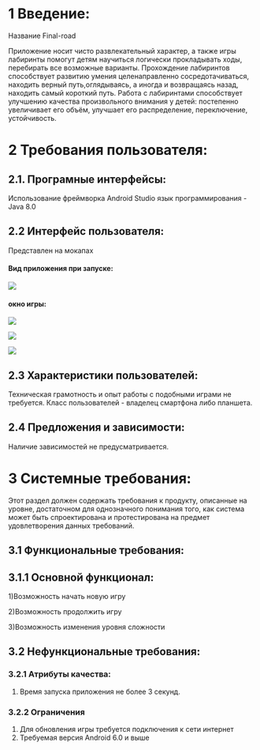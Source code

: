 # 1 Введение:

Название Final-road

Приложение носит чисто развлекательный характер, а также игры лабиринты помогут детям научиться логически прокладывать ходы,
перебирать все возможные варианты. Прохождение лабиринтов способствует развитию умения целенаправленно сосредотачиваться,
находить верный путь,оглядываясь, а иногда и возвращаясь назад, находить самый короткий путь. 
Работа с лабиринтами способствует улучшению качества произвольного внимания у детей: постепенно увеличивает его объём,
улучшает его распределение, переключение, устойчивость.


# 2 Требования пользователя:

## 2.1. Програмные интерфейсы:
Использование фреймворка Android Studio 
язык программирования - Java 8.0
## 2.2 Интерфейс пользователя:

Представлен на мокапах
#### **Вид приложения при запуске:**
![](https://github.com/vasiliy-voronich/projecttritpo/blob/master/mockup/photo1.jpg)
#### **окно игры:**
![](https://github.com/vasiliy-voronich/projecttritpo/blob/master/mockup/photo4.jpg) 

![](https://github.com/vasiliy-voronich/projecttritpo/blob/master/mockup/photo3.jpg)

![](https://github.com/vasiliy-voronich/projecttritpo/blob/master/mockup/photo2.jpg)


## 2.3 Характеристики пользователей:
 
Техническая грамотность и опыт работы с подобными играми не требуется. Класс пользователей - владелец смартфона либо планшета.

## 2.4 Предложения и зависимости:

Наличие зависимостей не предусматривается.

# 3 Системные требования:

Этот раздел должен содержать требования к продукту, описанные на уровне, достаточном для однозначного понимания того, как система может быть спроектирована и протестирована на предмет удовлетворения данных требований.

## 3.1 Функциональные требования:

## 3.1.1 Основной функционал:

1)Возможность начать новую игру

2)Возможность продолжить игру

3)Возможность изменения уровня сложности


## 3.2 Нефункциональные требования:

### 3.2.1 Атрибуты качества:

1) Время запуска приложения не более 3 секунд.

### 3.2.2 Ограничения
1) Для обновления игры требуется подключения к сети интернет
2) Требуемая версия Android 6.0  и выше
